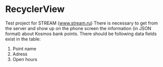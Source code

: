 # RecyclerView 
Test project for STREAM (www.stream.ru)
There is necessary to get from the server and show up on the phone screen the information (in JSON format) about Kosmos bank points.
There should be following data fields exist in the table:
1) Point name
2) Adress
3) Open hours
